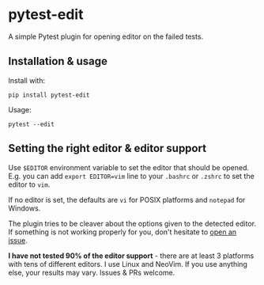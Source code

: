 # pytest-edit

A simple Pytest plugin for opening editor on the failed tests.

## Installation & usage

Install with:

```
pip install pytest-edit
```

Usage:

```
pytest --edit
```

## Setting the right editor & editor support

Use `$EDITOR` environment variable to set the editor that should be opened.
E.g. you can add `export EDITOR=vim` line to your `.bashrc` or `.zshrc` to set
the editor to `vim`.

If no editor is set, the defaults are `vi` for POSIX platforms and `notepad`
for Windows.

The plugin tries to be cleaver about the options given to the detected editor.
If something is not working properly for you, don't hesitate to
[open an issue](https://github.com/MrMino/pytest-edit/issues).

**I have not tested 90% of the editor support** - there are at least 3
platforms with tens of different editors. I use Linux and NeoVim. If you use
anything else, your results may vary. Issues & PRs welcome.
